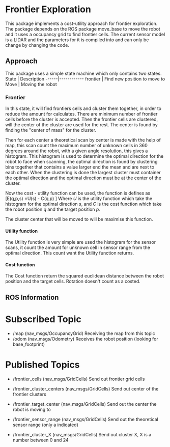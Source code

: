 # Frontier Exploration 
This package implements a cost-utility approach for frontier exploration. The package depends on the ROS package move_base to move the robot and it uses a occupancy grid to find frontier cells. The current sensor model is a LIDAR and the parameters for it is compiled into and can only be change by changing the code. 


## Approach 
This package uses a simple state machine which only contains two states. 
State | Description
------|------------
frontier | Find new position to move to
Move  | Moving the robot



### Frontier
In this state, it will find frontiers cells and cluster them together, in order to reduce the amount for calculates. There are minimum number of frontier cells before the cluster is accepted. Then the frontier cells are clustered, will the center of the cluster are used for the rest. The center is found by finding the "center of mass" for the cluster. 

Then for each center a theoretical scan by center is made with the help of map, this scan count the maximum number of unknown cells in 360 degrees around the robot, with a given angle resolution, this gives a histogram. This histogram is used to determine the optimal direction for the robot to face when scanning, the optimal direction is found by clustering bins together that contains a value larger end the mean and are next to each other. When the clustering is done the largest cluster must container the optimal direction and the optimal direction must be at the center of the cluster. 


Now the cost - utility function can be used, the function is defines as 
\[E(q,p,s) =U(s) - C(q,p) \]
Where $U$ is the utility function which take the histogram for the optimal direction $s$, and $C$ is the cost function which take the robot position $q$ and the target position $p$. 

The cluster center that will be moved to will be maximise this function.

#### Utility function
The Utility function is very simple are used the histogram for the sensor scans, it count the amount for unknown cell in sensor range from the optimal direction. This count want the Utility function returns. 


#### Cost function 
The Cost function return the squared euclidean distance between the robot position and the target cells. Rotation doesn't count as a costed. 



## ROS Information

# Subscribed Topic
- /map (nav_msgs/OccupancyGrid)
  Receiving the map from this topic
- /odom (nav_msgs/Odometry)
  Receives the robot position (looking for base_footprint)
# Published Topics
  - /frontier_cells (nav_msgs/GridCells)
  Send out frontier grid cells
  - /frontier_cluster_centers (nav_msgs/GridCells)
  Send out center of the frontier clusters
  - /frontier_target_center (nav_msgs/GridCells)
  Send out the center the robot is moving to 

  - /frontier_sensor_range (nav_msgs/GridCells)
  Send out the theoretical sensor range (only a indicated)
  - /frontier_cluster_X (nav_msgs/GridCells)
  Send out cluster X, X is a number between 0 and 24 
  
